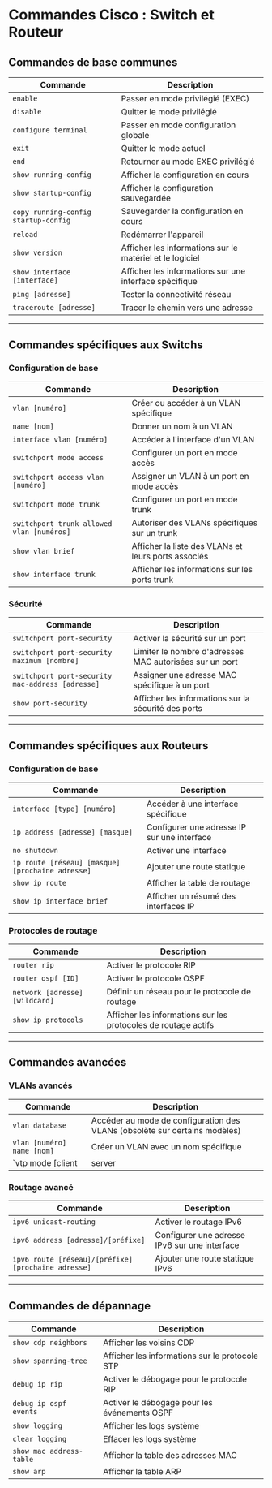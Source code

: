# Commandes Cisco : Switch et Routeur

## Commandes de base communes

| Commande | Description |
|----------|-------------|
| `enable` | Passer en mode privilégié (EXEC) |
| `disable` | Quitter le mode privilégié |
| `configure terminal` | Passer en mode configuration globale |
| `exit` | Quitter le mode actuel |
| `end` | Retourner au mode EXEC privilégié |
| `show running-config` | Afficher la configuration en cours |
| `show startup-config` | Afficher la configuration sauvegardée |
| `copy running-config startup-config` | Sauvegarder la configuration en cours |
| `reload` | Redémarrer l'appareil |
| `show version` | Afficher les informations sur le matériel et le logiciel |
| `show interface [interface]` | Afficher les informations sur une interface spécifique |
| `ping [adresse]` | Tester la connectivité réseau |
| `traceroute [adresse]` | Tracer le chemin vers une adresse |

---

## Commandes spécifiques aux Switchs

### Configuration de base
| Commande | Description |
|----------|-------------|
| `vlan [numéro]` | Créer ou accéder à un VLAN spécifique |
| `name [nom]` | Donner un nom à un VLAN |
| `interface vlan [numéro]` | Accéder à l'interface d'un VLAN |
| `switchport mode access` | Configurer un port en mode accès |
| `switchport access vlan [numéro]` | Assigner un VLAN à un port en mode accès |
| `switchport mode trunk` | Configurer un port en mode trunk |
| `switchport trunk allowed vlan [numéros]` | Autoriser des VLANs spécifiques sur un trunk |
| `show vlan brief` | Afficher la liste des VLANs et leurs ports associés |
| `show interface trunk` | Afficher les informations sur les ports trunk |

### Sécurité
| Commande | Description |
|----------|-------------|
| `switchport port-security` | Activer la sécurité sur un port |
| `switchport port-security maximum [nombre]` | Limiter le nombre d'adresses MAC autorisées sur un port |
| `switchport port-security mac-address [adresse]` | Assigner une adresse MAC spécifique à un port |
| `show port-security` | Afficher les informations sur la sécurité des ports |

---

## Commandes spécifiques aux Routeurs

### Configuration de base
| Commande | Description |
|----------|-------------|
| `interface [type] [numéro]` | Accéder à une interface spécifique |
| `ip address [adresse] [masque]` | Configurer une adresse IP sur une interface |
| `no shutdown` | Activer une interface |
| `ip route [réseau] [masque] [prochaine adresse]` | Ajouter une route statique |
| `show ip route` | Afficher la table de routage |
| `show ip interface brief` | Afficher un résumé des interfaces IP |

### Protocoles de routage
| Commande | Description |
|----------|-------------|
| `router rip` | Activer le protocole RIP |
| `router ospf [ID]` | Activer le protocole OSPF |
| `network [adresse] [wildcard]` | Définir un réseau pour le protocole de routage |
| `show ip protocols` | Afficher les informations sur les protocoles de routage actifs |

---

## Commandes avancées

### VLANs avancés
| Commande | Description |
|----------|-------------|
| `vlan database` | Accéder au mode de configuration des VLANs (obsolète sur certains modèles) |
| `vlan [numéro] name [nom]` | Créer un VLAN avec un nom spécifique |
| `vtp mode [client|server|transparent]` | Configurer le mode VTP |

### Routage avancé
| Commande | Description |
|----------|-------------|
| `ipv6 unicast-routing` | Activer le routage IPv6 |
| `ipv6 address [adresse]/[préfixe]` | Configurer une adresse IPv6 sur une interface |
| `ipv6 route [réseau]/[préfixe] [prochaine adresse]` | Ajouter une route statique IPv6 |

---

## Commandes de dépannage

| Commande | Description |
|----------|-------------|
| `show cdp neighbors` | Afficher les voisins CDP |
| `show spanning-tree` | Afficher les informations sur le protocole STP |
| `debug ip rip` | Activer le débogage pour le protocole RIP |
| `debug ip ospf events` | Activer le débogage pour les événements OSPF |
| `show logging` | Afficher les logs système |
| `clear logging` | Effacer les logs système |
| `show mac address-table` | Afficher la table des adresses MAC |
| `show arp` | Afficher la table ARP |
